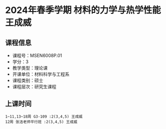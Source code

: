 # 2024年春季学期 材料的力学与热学性能 王成威






## 课程信息

- 课程号：MSEN6008P.01
- 学分：3
- 教学类型：理论课
- 开课单位：材料科学与工程系
- 课程类别：硕士
- 课程层次：研究生课程

## 上课时间

```
1~11,13~18周 G3-109 :2(3,4,5) 王成威
12周 张洁老师平行班 :2(3,4,5) 王成威
```

